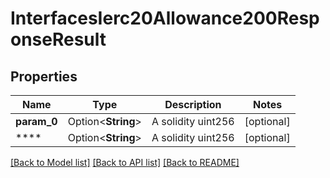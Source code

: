 # InterfacesIerc20Allowance200ResponseResult

## Properties

Name | Type | Description | Notes
------------ | ------------- | ------------- | -------------
**param_0** | Option<**String**> | A solidity uint256 | [optional]
**** | Option<**String**> | A solidity uint256 | [optional]

[[Back to Model list]](../README.md#documentation-for-models) [[Back to API list]](../README.md#documentation-for-api-endpoints) [[Back to README]](../README.md)


